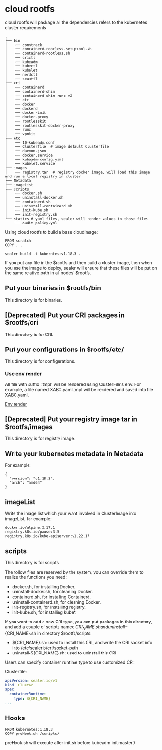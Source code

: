 # cloud rootfs

cloud rootfs will package all the dependencies refers to the kubernetes cluster requirements

```shell script
.
├── bin
│   ├── conntrack
│   ├── containerd-rootless-setuptool.sh
│   ├── containerd-rootless.sh
│   ├── crictl
│   ├── kubeadm
│   ├── kubectl
│   ├── kubelet
│   ├── nerdctl
│   └── seautil
├── cri
│   ├── containerd
│   ├── containerd-shim
│   ├── containerd-shim-runc-v2
│   ├── ctr
│   ├── docker
│   ├── dockerd
│   ├── docker-init
│   ├── docker-proxy
│   ├── rootlesskit
│   ├── rootlesskit-docker-proxy
│   ├── runc
│   └── vpnkit
├── etc
│   ├── 10-kubeadm.conf
│   ├── Clusterfile  # image default Clusterfile
│   ├── daemon.json
│   ├── docker.service
│   ├── kubeadm-config.yaml
│   └── kubelet.service
├── images
│   └── registry.tar  # registry docker image, will load this image and run a local registry in cluster
├── Metadata
├── imageList
├── scripts
│   ├── docker.sh
│   ├── uninstall-docker.sh
│   ├── containerd.sh
│   ├── uninstall-containerd.sh
│   ├── init-kube.sh
│   └── init-registry.sh
└── statics # yaml files, sealer will render values in those files
    └── audit-policy.yml
```

Using cloud rootfs to build a base cloudImage:

```shell script
FROM scratch
COPY . .
```

```shell script
sealer build -t kuberntes:v1.18.3 .
```

If you put any file in the $rootfs and then build a cluster image, then when you use the image to deploy, sealer will
ensure that these files will be put on the same relative path in all nodes' $rootfs.

## Put your binaries in $rootfs/bin

This directory is for binaries.

## [Deprecated] Put your CRI packages in $rootfs/cri

This directory is for CRI.

## Put your configurations in $rootfs/etc/

This directory is for configurations.

### Use env render

All file with suffix '.tmpl' will be rendered using ClusterFile's env. For example, a file named XABC.yaml.tmpl will be
rendered and saved into file XABC.yaml.

[Env render](https://github.com/sealerio/sealer/blob/main/docs/design/global-config.md#global-configuration)

## [Deprecated] Put your registry image tar in $rootfs/images

This directory is for registry image.

## Write your kubernetes metadata in Metadata

For example:

```shell script
{
  "version": "v1.18.3",
  "arch": "amd64"
}
```

## imageList

Write the image list which your want involved in ClusterImage into imageList, for example:

```
docker.io/alpine:3.17.1
registry.k8s.io/pause:3.5
registry.k8s.io/kube-apiserver:v1.22.17
```

## scripts

This directory is for scripts.

The follow files are reserved by the system, you can override them to realize the functions you need:

- docker.sh, for installing Docker.
- uninstall-docker.sh, for cleaning Docker.
- containerd.sh, for installing Containerd.
- uninstall-containerd.sh, for cleaning Docker.
- init-registry.sh, for installing registry.
- init-kube.sh, for installing kube*.

If you want to add a new CRI type, you can put packages in this directory, and add a couple of scripts named
${CRI_NAME}.sh and uninstall-${CRI_NAME}.sh in directory $rootfs/scripts:

- ${CRI_NAME}.sh: used to install this CRI, and write the CRI socket info into /etc/sealerio/cri/socket-path
- uninstall-${CRI_NAME}.sh: used to uninstall this CRI

Users can specify container runtime type to use customized CRI:

Clusterfile:

```yaml
apiVersion: sealer.io/v1
kind: Cluster
spec:
  containerRuntime:
    type: ${CRI_NAME}
...
```

## Hooks

```shell script
FROM kubernetes:1.18.3
COPY preHook.sh /scripts/
```

preHook.sh will execute after init.sh before kubeadm init master0
